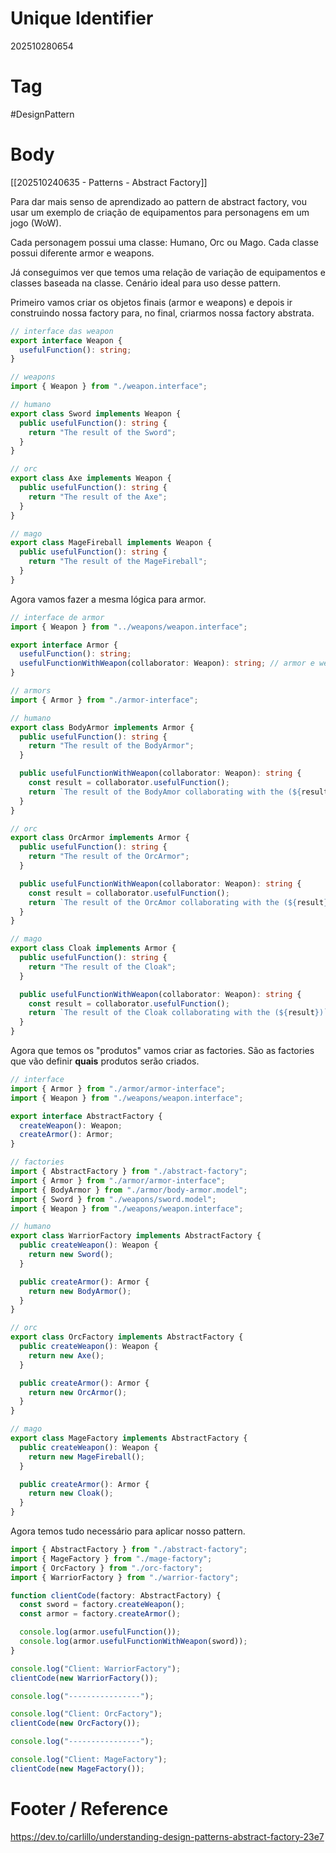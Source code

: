# Unique Identifier
202510280654

# Tag
#DesignPattern 

# Body
[[202510240635 - Patterns - Abstract Factory]]

Para dar mais senso de aprendizado ao pattern de abstract factory, vou usar um exemplo de criação de equipamentos para personagens em um jogo (WoW).

Cada personagem possui uma classe: Humano, Orc ou Mago. Cada classe possui diferente armor e weapons.

Já conseguimos ver que temos uma relação de variação de equipamentos e classes baseada na classe. Cenário ideal para uso desse pattern.

Primeiro vamos criar os objetos finais (armor e weapons) e depois ir construindo nossa factory para, no final, criarmos nossa factory abstrata.

```typescript
// interface das weapon
export interface Weapon {
  usefulFunction(): string;
}

// weapons
import { Weapon } from "./weapon.interface";

// humano
export class Sword implements Weapon {
  public usefulFunction(): string {
    return "The result of the Sword";
  }
}

// orc
export class Axe implements Weapon {
  public usefulFunction(): string {
    return "The result of the Axe";
  }
}

// mago
export class MageFireball implements Weapon {
  public usefulFunction(): string {
    return "The result of the MageFireball";
  }
}
```

Agora vamos fazer a mesma lógica para armor.

```typescript
// interface de armor
import { Weapon } from "../weapons/weapon.interface";

export interface Armor {
  usefulFunction(): string;
  usefulFunctionWithWeapon(collaborator: Weapon): string; // armor e weapon juntos
}

// armors
import { Armor } from "./armor-interface";

// humano
export class BodyArmor implements Armor {
  public usefulFunction(): string {
    return "The result of the BodyArmor";
  }

  public usefulFunctionWithWeapon(collaborator: Weapon): string {
    const result = collaborator.usefulFunction();
    return `The result of the BodyAmor collaborating with the (${result})`;
  }
}

// orc
export class OrcArmor implements Armor {
  public usefulFunction(): string {
    return "The result of the OrcArmor";
  }

  public usefulFunctionWithWeapon(collaborator: Weapon): string {
    const result = collaborator.usefulFunction();
    return `The result of the OrcAmor collaborating with the (${result})`;
  }
}

// mago
export class Cloak implements Armor {
  public usefulFunction(): string {
    return "The result of the Cloak";
  }

  public usefulFunctionWithWeapon(collaborator: Weapon): string {
    const result = collaborator.usefulFunction();
    return `The result of the Cloak collaborating with the (${result})`;
  }
}
```

Agora que temos os "produtos" vamos criar as factories. São as factories que vão definir **quais** produtos serão criados.

```typescript
// interface
import { Armor } from "./armor/armor-interface";
import { Weapon } from "./weapons/weapon.interface";

export interface AbstractFactory {
  createWeapon(): Weapon;
  createArmor(): Armor;
}

// factories
import { AbstractFactory } from "./abstract-factory";
import { Armor } from "./armor/armor-interface";
import { BodyArmor } from "./armor/body-armor.model";
import { Sword } from "./weapons/sword.model";
import { Weapon } from "./weapons/weapon.interface";

// humano
export class WarriorFactory implements AbstractFactory {
  public createWeapon(): Weapon {
    return new Sword();
  }

  public createArmor(): Armor {
    return new BodyArmor();
  }
}

// orc
export class OrcFactory implements AbstractFactory {
  public createWeapon(): Weapon {
    return new Axe();
  }

  public createArmor(): Armor {
    return new OrcArmor();
  }
}

// mago
export class MageFactory implements AbstractFactory {
  public createWeapon(): Weapon {
    return new MageFireball();
  }

  public createArmor(): Armor {
    return new Cloak();
  }
}
```

Agora temos tudo necessário para aplicar nosso pattern.

```typescript
import { AbstractFactory } from "./abstract-factory";
import { MageFactory } from "./mage-factory";
import { OrcFactory } from "./orc-factory";
import { WarriorFactory } from "./warrior-factory";

function clientCode(factory: AbstractFactory) {
  const sword = factory.createWeapon();
  const armor = factory.createArmor();

  console.log(armor.usefulFunction());
  console.log(armor.usefulFunctionWithWeapon(sword));
}

console.log("Client: WarriorFactory");
clientCode(new WarriorFactory());

console.log("----------------");

console.log("Client: OrcFactory");
clientCode(new OrcFactory());

console.log("----------------");

console.log("Client: MageFactory");
clientCode(new MageFactory());
```

# Footer / Reference
https://dev.to/carlillo/understanding-design-patterns-abstract-factory-23e7